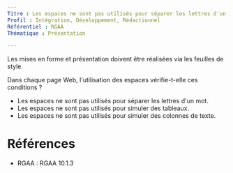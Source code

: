 ```yaml
---
Titre : Les espaces ne sont pas utilisés pour séparer les lettres d'un mot, simuler un tableau ou des colonnes de texte.
Profil : Intégration, Développement, Rédactionnel
Référentiel : RGAA
Thématique : Présentation

---
```

Les mises en forme et présentation doivent être réalisées via les feuilles de style.

Dans chaque page Web, l'utilisation des espaces vérifie-t-elle ces conditions ?

* Les espaces ne sont pas utilisés pour séparer les lettres d'un mot.
* Les espaces ne sont pas utilisés pour simuler des tableaux.
* Les espaces ne sont pas utilisés pour simuler des colonnes de texte.

# Références

*   RGAA : RGAA 10.1.3
